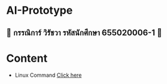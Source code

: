 # AI-Prototype
## 🔶 กรรณิการ์ วิรัชวา รหัสนักศึกษา 655020006-1 🔶

# Content

- Linux Command [Click here](https://github.com/WiratchawaKannika/AIprototype65)

